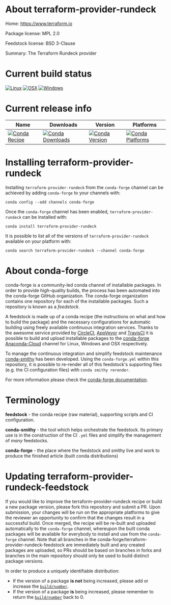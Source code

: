 About terraform-provider-rundeck
================================

Home: https://www.terraform.io

Package license: MPL 2.0

Feedstock license: BSD 3-Clause

Summary: The Terraform Rundeck provider



Current build status
====================

[![Linux](https://img.shields.io/circleci/project/github/conda-forge/terraform-provider-rundeck-feedstock/master.svg?label=Linux)](https://circleci.com/gh/conda-forge/terraform-provider-rundeck-feedstock)
[![OSX](https://img.shields.io/travis/conda-forge/terraform-provider-rundeck-feedstock/master.svg?label=macOS)](https://travis-ci.org/conda-forge/terraform-provider-rundeck-feedstock)
[![Windows](https://img.shields.io/appveyor/ci/conda-forge/terraform-provider-rundeck-feedstock/master.svg?label=Windows)](https://ci.appveyor.com/project/conda-forge/terraform-provider-rundeck-feedstock/branch/master)

Current release info
====================

| Name | Downloads | Version | Platforms |
| --- | --- | --- | --- |
| [![Conda Recipe](https://img.shields.io/badge/recipe-terraform--provider--rundeck-green.svg)](https://anaconda.org/conda-forge/terraform-provider-rundeck) | [![Conda Downloads](https://img.shields.io/conda/dn/conda-forge/terraform-provider-rundeck.svg)](https://anaconda.org/conda-forge/terraform-provider-rundeck) | [![Conda Version](https://img.shields.io/conda/vn/conda-forge/terraform-provider-rundeck.svg)](https://anaconda.org/conda-forge/terraform-provider-rundeck) | [![Conda Platforms](https://img.shields.io/conda/pn/conda-forge/terraform-provider-rundeck.svg)](https://anaconda.org/conda-forge/terraform-provider-rundeck) |

Installing terraform-provider-rundeck
=====================================

Installing `terraform-provider-rundeck` from the `conda-forge` channel can be achieved by adding `conda-forge` to your channels with:

```
conda config --add channels conda-forge
```

Once the `conda-forge` channel has been enabled, `terraform-provider-rundeck` can be installed with:

```
conda install terraform-provider-rundeck
```

It is possible to list all of the versions of `terraform-provider-rundeck` available on your platform with:

```
conda search terraform-provider-rundeck --channel conda-forge
```


About conda-forge
=================

conda-forge is a community-led conda channel of installable packages.
In order to provide high-quality builds, the process has been automated into the
conda-forge GitHub organization. The conda-forge organization contains one repository
for each of the installable packages. Such a repository is known as a *feedstock*.

A feedstock is made up of a conda recipe (the instructions on what and how to build
the package) and the necessary configurations for automatic building using freely
available continuous integration services. Thanks to the awesome service provided by
[CircleCI](https://circleci.com/), [AppVeyor](http://www.appveyor.com/)
and [TravisCI](https://travis-ci.org/) it is possible to build and upload installable
packages to the [conda-forge](https://anaconda.org/conda-forge)
[Anaconda-Cloud](http://docs.anaconda.org/) channel for Linux, Windows and OSX respectively.

To manage the continuous integration and simplify feedstock maintenance
[conda-smithy](http://github.com/conda-forge/conda-smithy) has been developed.
Using the ``conda-forge.yml`` within this repository, it is possible to re-render all of
this feedstock's supporting files (e.g. the CI configuration files) with ``conda smithy rerender``.

For more information please check the [conda-forge documentation](https://conda-forge.org/docs/).

Terminology
===========

**feedstock** - the conda recipe (raw material), supporting scripts and CI configuration.

**conda-smithy** - the tool which helps orchestrate the feedstock.
                   Its primary use is in the construction of the CI ``.yml`` files
                   and simplify the management of *many* feedstocks.

**conda-forge** - the place where the feedstock and smithy live and work to
                  produce the finished article (built conda distributions)


Updating terraform-provider-rundeck-feedstock
=============================================

If you would like to improve the terraform-provider-rundeck recipe or build a new
package version, please fork this repository and submit a PR. Upon submission,
your changes will be run on the appropriate platforms to give the reviewer an
opportunity to confirm that the changes result in a successful build. Once
merged, the recipe will be re-built and uploaded automatically to the
`conda-forge` channel, whereupon the built conda packages will be available for
everybody to install and use from the `conda-forge` channel.
Note that all branches in the conda-forge/terraform-provider-rundeck-feedstock are
immediately built and any created packages are uploaded, so PRs should be based
on branches in forks and branches in the main repository should only be used to
build distinct package versions.

In order to produce a uniquely identifiable distribution:
 * If the version of a package **is not** being increased, please add or increase
   the [``build/number``](http://conda.pydata.org/docs/building/meta-yaml.html#build-number-and-string).
 * If the version of a package **is** being increased, please remember to return
   the [``build/number``](http://conda.pydata.org/docs/building/meta-yaml.html#build-number-and-string)
   back to 0.